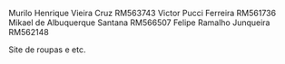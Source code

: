 Murilo Henrique Vieira Cruz RM563743
Victor Pucci Ferreira RM561736
Mikael de Albuquerque Santana RM566507
Felipe Ramalho Junqueira RM562148

Site de roupas e etc.
